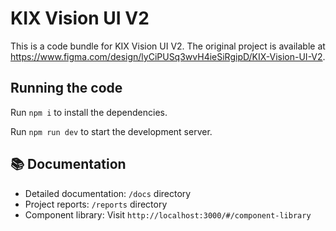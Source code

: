 # KIX Vision UI V2

This is a code bundle for KIX Vision UI V2. The original project is available at https://www.figma.com/design/lyCiPUSq3wvH4ieSiRgipD/KIX-Vision-UI-V2.

## Running the code

Run `npm i` to install the dependencies.

Run `npm run dev` to start the development server.

## 📚 Documentation

- Detailed documentation: `/docs` directory
- Project reports: `/reports` directory
- Component library: Visit `http://localhost:3000/#/component-library`

